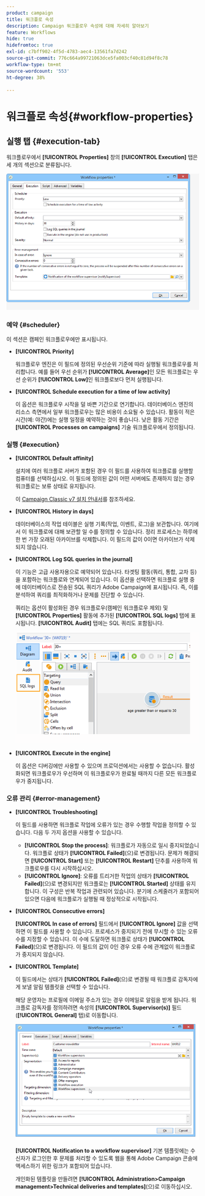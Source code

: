 ```yaml
---
product: campaign
title: 워크플로 속성
description: Campaign 워크플로우 속성에 대해 자세히 알아보기
feature: Workflows
hide: true
hidefromtoc: true
exl-id: c7bff902-4f5d-4783-aec4-13561fa7d242
source-git-commit: 776c664a99721063dce5fa003cf40c81d94f8c78
workflow-type: tm+mt
source-wordcount: '553'
ht-degree: 38%

---
```


# 워크플로 속성{#workflow-properties}



## 실행 탭 {#execution-tab}

워크플로우에서 **[!UICONTROL Properties]** 창의 **[!UICONTROL Execution]** 탭은 세 개의 섹션으로 분류됩니다.

![](assets/wf_execution_tab.png)

### 예약 {#scheduler}

이 섹션은 캠페인 워크플로우에만 표시됩니다.

* **[!UICONTROL Priority]**

  워크플로우 엔진은 이 필드에 정의된 우선순위 기준에 따라 실행될 워크플로우를 처리합니다. 예를 들어 우선 순위가 **[!UICONTROL Average]**&#x200B;인 모든 워크플로는 우선 순위가 **[!UICONTROL Low]**&#x200B;인 워크플로보다 먼저 실행됩니다.

* **[!UICONTROL Schedule execution for a time of low activity]**

  이 옵션은 워크플로우 시작을 덜 바쁜 기간으로 연기합니다. 데이터베이스 엔진의 리소스 측면에서 일부 워크플로우는 많은 비용이 소요될 수 있습니다. 활동이 적은 시간(예: 야간)에는 실행 일정을 예약하는 것이 좋습니다. 낮은 활동 기간은 **[!UICONTROL Processes on campaigns]** 기술 워크플로우에서 정의됩니다.

### 실행 {#execution}

* **[!UICONTROL Default affinity]**

  설치에 여러 워크플로 서버가 포함된 경우 이 필드를 사용하여 워크플로를 실행할 컴퓨터를 선택하십시오. 이 필드에 정의된 값이 어떤 서버에도 존재하지 않는 경우 워크플로는 보류 상태로 유지됩니다.

  이 [Campaign Classic v7 설치 안내서](../../installation/using/configuring-campaign-server.md#high-availability-workflows-and-affinities)를 참조하세요.

* **[!UICONTROL History in days]**

  데이터베이스의 작업 테이블은 실행 기록(작업, 이벤트, 로그)을 보관합니다. 여기에서 이 워크플로에 대해 보관할 일 수를 정의할 수 있습니다. 정리 프로세스는 하루에 한 번 가장 오래된 아카이브를 삭제합니다. 이 필드의 값이 0이면 아카이브가 삭제되지 않습니다.

* **[!UICONTROL Log SQL queries in the journal]**

  이 기능은 고급 사용자용으로 예약되어 있습니다. 타겟팅 활동(쿼리, 통합, 교차 등)을 포함하는 워크플로와 연계되어 있습니다. 이 옵션을 선택하면 워크플로 실행 중에 데이터베이스로 전송된 SQL 쿼리가 Adobe Campaign에 표시됩니다. 즉, 이를 분석하여 쿼리를 최적화하거나 문제를 진단할 수 있습니다.

  쿼리는 옵션이 활성화된 경우 워크플로우(캠페인 워크플로우 제외) 및 **[!UICONTROL Properties]** 활동에 추가된 **[!UICONTROL SQL logs]** 탭에 표시됩니다. **[!UICONTROL Audit]** 탭에는 SQL 쿼리도 포함됩니다.

  ![](assets/wf_tab_log_sql.png)

* **[!UICONTROL Execute in the engine]**

  이 옵션은 디버깅에만 사용할 수 있으며 프로덕션에서는 사용할 수 없습니다. 활성화되면 워크플로우가 우선하며 이 워크플로우가 완료될 때까지 다른 모든 워크플로우가 중지됩니다.

### 오류 관리 {#error-management}

* **[!UICONTROL Troubleshooting]**

  이 필드를 사용하면 워크플로 작업에 오류가 있는 경우 수행할 작업을 정의할 수 있습니다. 다음 두 가지 옵션을 사용할 수 있습니다.

   * **[!UICONTROL Stop the process]**: 워크플로가 자동으로 일시 중지되었습니다. 워크플로 상태가 **[!UICONTROL Failed]**(으)로 변경됩니다. 문제가 해결되면 **[!UICONTROL Start]** 또는 **[!UICONTROL Restart]** 단추를 사용하여 워크플로우를 다시 시작하십시오.
   * **[!UICONTROL Ignore]**: 오류를 트리거한 작업의 상태가 **[!UICONTROL Failed]**(으)로 변경되지만 워크플로는 **[!UICONTROL Started]** 상태를 유지합니다. 이 구성은 반복 작업과 관련되어 있습니다. 분기에 스케줄러가 포함되어 있으면 다음에 워크플로가 실행될 때 정상적으로 시작됩니다.

* **[!UICONTROL Consecutive errors]**

  **[!UICONTROL In case of errors]** 필드에서 **[!UICONTROL Ignore]** 값을 선택하면 이 필드를 사용할 수 있습니다. 프로세스가 중지되기 전에 무시할 수 있는 오류 수를 지정할 수 있습니다. 이 수에 도달하면 워크플로 상태가 **[!UICONTROL Failed]**(으)로 변경됩니다. 이 필드의 값이 0인 경우 오류 수에 관계없이 워크플로가 중지되지 않습니다.

* **[!UICONTROL Template]**

  이 필드에서는 상태가 **[!UICONTROL Failed]**(으)로 변경될 때 워크플로 감독자에게 보낼 알림 템플릿을 선택할 수 있습니다.

  해당 운영자는 프로필에 이메일 주소가 있는 경우 이메일로 알림을 받게 됩니다. 워크플로 감독자를 정의하려면 속성의 **[!UICONTROL Supervisor(s)]** 필드(**[!UICONTROL General]** 탭)로 이동합니다.

  ![](assets/wf-properties_select-supervisors.png)

  **[!UICONTROL Notification to a workflow supervisor]** 기본 템플릿에는 수신자가 로그인한 후 문제를 처리할 수 있도록 웹을 통해 Adobe Campaign 콘솔에 액세스하기 위한 링크가 포함되어 있습니다.

  개인화된 템플릿을 만들려면 **[!UICONTROL Administration>Campaign management>Technical deliveries and templates]**(으)로 이동하십시오.
